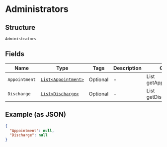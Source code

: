 
# Administrators

## Structure

`Administrators`

## Fields

| Name | Type | Tags | Description | Getter | Setter |
|  --- | --- | --- | --- | --- | --- |
| `Appointment` | [`List<Appointment>`](../../doc/models/appointment.md) | Optional | - | List<Appointment> getAppointment() | setAppointment(List<Appointment> appointment) |
| `Discharge` | [`List<Discharge>`](../../doc/models/discharge.md) | Optional | - | List<Discharge> getDischarge() | setDischarge(List<Discharge> discharge) |

## Example (as JSON)

```json
{
  "Appointment": null,
  "Discharge": null
}
```

